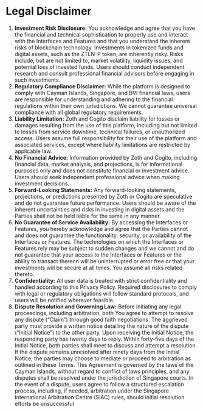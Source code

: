 # Legal Disclaimer

1. **Investment Risk Disclosure:** You acknowledge and agree that you have the financial and technical sophistication to properly use and interact with the Interfaces and Features and that you understand the inherent risks of blockchain technology. Investments in tokenized funds and digital assets, such as the ZTLN-P token, are inherently risky. Risks include, but are not limited to, market volatility, liquidity issues, and potential loss of invested funds. Users should conduct independent research and consult professional financial advisors before engaging in such investments.
2. **Regulatory Compliance Disclaimer:** While the platform is designed to comply with Cayman Islands, Singapore, and BVI financial laws, users are responsible for understanding and adhering to the financial regulations within their own jurisdictions. We cannot guarantee universal compliance with all global regulatory requirements.
3. **Liability Limitation:** Zoth and Cogito disclaim liability for losses or damages resulting from the use of this platform, including but not limited to losses from service downtime, technical failures, or unauthorized access. Users assume full responsibility for their use of the platform and associated services, except where liability limitations are restricted by applicable law.
4. **No Financial Advice:** Information provided by Zoth and Cogito, including financial data, market analysis, and projections, is for informational purposes only and does not constitute financial or investment advice. Users should seek independent professional advice when making investment decisions.
5. **Forward-Looking Statements:** Any forward-looking statements, projections, or predictions presented by Zoth or Cogito are speculative and do not guarantee future performance. Users should be aware of the inherent uncertainties and risks in investing in digital assets and the Parties shall not be held liable for the same in any manner.
6. **No Guarantee of Service Availability:** By accessing the Interfaces or Features, you hereby acknowledge and agree that the Parties cannot and does not guarantee the functionality, security, or availability of the Interfaces or Features. The technologies on which the Interfaces or Features rely may be subject to sudden changes and we cannot and do not guarantee that your access to the Interfaces or Features or the ability to transact thereon will be uninterrupted or error free or that your investments will be secure at all times. You assume all risks related thereto.
7. **Confidentiality:** All user data is treated with strict confidentiality and handled according to this Privacy Policy. Required disclosures to comply with legal or regulatory obligations will follow standard protocols, and users will be notified wherever feasible.
8. **Dispute Resolution and Governing Law:** Before initiating any legal proceedings, including arbitration, both You agree to attempt to resolve any dispute (“Claim”) through good faith negotiations. The aggrieved party must provide a written notice detailing the nature of the dispute (“Initial Notice”) to the other party. Upon receiving the Initial Notice, the responding party has twenty days to reply. Within forty-five days of the Initial Notice, both parties shall meet to discuss and attempt a resolution. If the dispute remains unresolved after ninety days from the Initial Notice, the parties may choose to mediate or proceed to arbitration as outlined in these Terms. This Agreement is governed by the laws of the Cayman Islands, without regard to conflict of laws principles, and any disputes shall be resolved under the jurisdiction of Singapore courts. In the event of a dispute, users agree to follow a structured escalation process, including, if needed, arbitration under the Singapore International Arbitration Centre (SIAC) rules, should initial resolution efforts be unsuccessful
